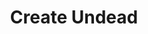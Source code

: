 ---
title: "Create Undead"
index:
  - create-undead
permalink: /spells/create-undead/
tags:
  - Spell
  - 6th Level
  - Necromancy
available_for:
  - Cleric
  - Warlock
  - Wizard
level: "6th Level"
school: "Necromancy"
range: "10 ft"
comp:
  - V
  - S
  - M
material: "one clay pot filled with grave dirt, one clay pot filled with brackish water, and one 150 gp black onyx stone for each corpse."
cast_time: "1 Minute"
description: |
  You can cast this spell only at night. Choose up to three corpses of Medium or Small humanoids within range. Each corpse becomes a ghoul under your control. (The GM has game statistics for these creatures.)

  As a bonus action on each of your turns, you can mentally command any creature you animated with this spell if the creature is within 120 feet of you (if you control multiple creatures, you can command any or all of them at the same time, issuing the same command to each one). You decide what action the creature will take and where it will move during its next turn, or you can issue a general command, such as to guard a particular chamber or corridor. If you issue no commands, the creature only defends itself against hostile creatures. Once given an order, the creature continues to follow it until its task is complete.

  The creature is under your control for 24 hours, after which it stops obeying any command you have given it. To maintain control of the creature for another 24 hours, you must cast this spell on the creature before the current 24-hour period ends. This use of the spell reasserts your control over up to three creatures you have animated with this spell, rather than animating new ones.

  **At higher levels.** When you cast this spell using a 7th-level spell slot, you can animate or reassert control over four ghouls. When you cast this spell using an 8th-level spell slot, you can animate or reassert control over five ghouls or two ghasts or wights. When you cast this spell using a 9th-level spell slot, you can animate or reassert control over six ghouls, three ghasts or wights, or two mummies.
excerpt: "You can cast this spell only at night."
source: "Basic Rules"
---